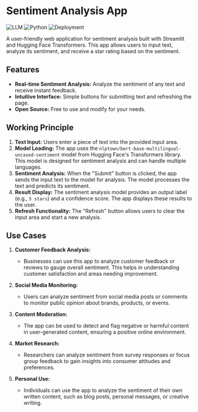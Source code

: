 # Sentiment Analysis App

![LLM](https://img.shields.io/badge/Transformers-green)
![Python](https://img.shields.io/badge/python-3.7%2B-blue)
![Deployment](https://img.shields.io/badge/Streamlit.-orenge)

A user-friendly web application for sentiment analysis built with Streamlit and Hugging Face Transformers. This app allows users to input text, analyze its sentiment, and receive a star rating based on the sentiment.

## Features

- **Real-time Sentiment Analysis:** Analyze the sentiment of any text and receive instant feedback.
- **Intuitive Interface:** Simple buttons for submitting text and refreshing the page.
- **Open Source:** Free to use and modify for your needs.

## Working Principle

1. **Text Input:** Users enter a piece of text into the provided input area.
2. **Model Loading:** The app uses the `nlptown/bert-base-multilingual-uncased-sentiment` model from Hugging Face's Transformers library. This model is designed for sentiment analysis and can handle multiple languages.
3. **Sentiment Analysis:** When the "Submit" button is clicked, the app sends the input text to the model for analysis. The model processes the text and predicts its sentiment.
4. **Result Display:** The sentiment analysis model provides an output label (e.g., `5 stars`) and a confidence score. The app displays these results to the user.
5. **Refresh Functionality:** The "Refresh" button allows users to clear the input area and start a new analysis.

## Use Cases

1. **Customer Feedback Analysis:**
   - Businesses can use this app to analyze customer feedback or reviews to gauge overall sentiment. This helps in understanding customer satisfaction and areas needing improvement.

2. **Social Media Monitoring:**
   - Users can analyze sentiment from social media posts or comments to monitor public opinion about brands, products, or events.

3. **Content Moderation:**
   - The app can be used to detect and flag negative or harmful content in user-generated content, ensuring a positive online environment.

4. **Market Research:**
   - Researchers can analyze sentiment from survey responses or focus group feedback to gain insights into consumer attitudes and preferences.

5. **Personal Use:**
   - Individuals can use the app to analyze the sentiment of their own written content, such as blog posts, personal messages, or creative writing.
